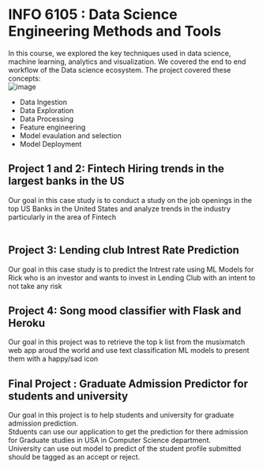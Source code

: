 # INFO 6105 : Data Science Engineering Methods and Tools <br>
In this course, we explored the key techniques used in data science, machine learning, analytics and visualization. We covered the end to end workflow of the Data science ecosystem. The project covered these concepts:<br>
![image](https://user-images.githubusercontent.com/37238004/56710089-799d9500-66f2-11e9-821f-840a17add7e1.png)
<br>
 - Data Ingestion <br>
 - Data Exploration <br>
 - Data Processing <br>
 - Feature engineering <br>
 - Model evaulation and selection <br>
 - Model Deployment <br>
 

## Project 1 and 2: Fintech Hiring trends in the largest banks in the US <br>
Our goal in this case study is to conduct a study on the job openings in the top US Banks in the United States and analyze trends in the industry particularly in the area of Fintech<br><br>
## Project 3: Lending club Intrest Rate Prediction<br>
Our goal in this case study is to predict the Intrest rate using ML Models for Rick who is an investor and wants to invest in Lending Club with an intent to not take any risk <br>
## Project 4: Song mood classifier with Flask and Heroku<br>
Our goal in this project was to retrieve the top k list from the musixmatch web app aroud the world and use text classification ML models to present them with a happy/sad icon <br>
## Final Project : Graduate Admission Predictor for students and university<br>
Our goal in this project is to help students and university for graduate admission prediction.<br>
Stduents can use our application to get the prediction for there admission for Graduate studies in USA in Computer Science department.<br>
University can use out model to predict of the student profile submitted should be tagged as an accept or reject.
